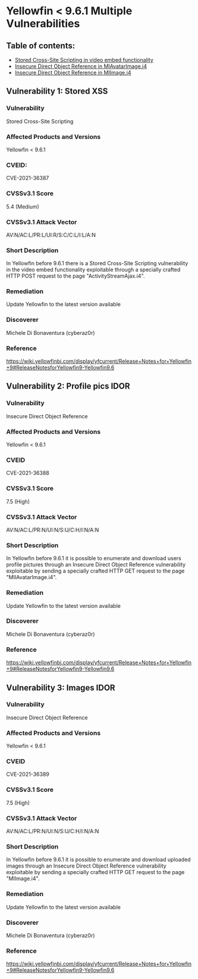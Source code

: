 # Yellowfin < 9.6.1 Multiple Vulnerabilities

## Table of contents:
- [Stored Cross-Site Scripting in video embed functionality](#vulnerability-1-stored-xss)
- [Insecure Direct Object Reference in MIAvatarImage.i4](#vulnerability-2-profile-pics-idor)
- [Insecure Direct Object Reference in MIImage.i4](#vulnerability-3-images-idor)



## Vulnerability 1: Stored XSS

### Vulnerability
Stored Cross-Site Scripting

### Affected Products and Versions
Yellowfin < 9.6.1

### CVEID:
CVE-2021-36387

### CVSSv3.1 Score
5.4 (Medium)

### CVSSv3.1 Attack Vector
AV:N/AC:L/PR:L/UI:R/S:C/C:L/I:L/A:N

### Short Description
In Yellowfin before 9.6.1 there is a Stored Cross-Site Scripting vulnerability in the video embed functionality exploitable through a specially crafted HTTP POST request to the page "ActivityStreamAjax.i4".

### Remediation
Update Yellowfin to the latest version available

### Discoverer
Michele Di Bonaventura (cyberaz0r)

### Reference
https://wiki.yellowfinbi.com/display/yfcurrent/Release+Notes+for+Yellowfin+9#ReleaseNotesforYellowfin9-Yellowfin9.6

## Vulnerability 2: Profile pics IDOR

### Vulnerability
Insecure Direct Object Reference

### Affected Products and Versions
Yellowfin < 9.6.1

### CVEID
CVE-2021-36388

### CVSSv3.1 Score
7.5 (High)

### CVSSv3.1 Attack Vector
AV:N/AC:L/PR:N/UI:N/S:U/C:H/I:N/A:N

### Short Description
In Yellowfin before 9.6.1 it is possible to enumerate and download users profile pictures through an Insecure Direct Object Reference vulnerability exploitable by sending a specially crafted HTTP GET request to the page "MIIAvatarImage.i4".

### Remediation
Update Yellowfin to the latest version available

### Discoverer
Michele Di Bonaventura (cyberaz0r)

### Reference
https://wiki.yellowfinbi.com/display/yfcurrent/Release+Notes+for+Yellowfin+9#ReleaseNotesforYellowfin9-Yellowfin9.6

## Vulnerability 3: Images IDOR

### Vulnerability
Insecure Direct Object Reference

### Affected Products and Versions
Yellowfin < 9.6.1

### CVEID
CVE-2021-36389

### CVSSv3.1 Score
7.5 (High)

### CVSSv3.1 Attack Vector
AV:N/AC:L/PR:N/UI:N/S:U/C:H/I:N/A:N

### Short Description
In Yellowfin before 9.6.1 it is possible to enumerate and download uploaded images through an Insecure Direct Object Reference vulnerability exploitable by sending a specially crafted HTTP GET request to the page "MIImage.i4".

### Remediation
Update Yellowfin to the latest version available

### Discoverer
Michele Di Bonaventura (cyberaz0r)

### Reference
https://wiki.yellowfinbi.com/display/yfcurrent/Release+Notes+for+Yellowfin+9#ReleaseNotesforYellowfin9-Yellowfin9.6
